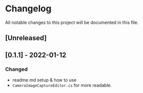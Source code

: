# Changelog
All notable changes to this project will be documented in this file.



## [Unreleased]



## [0.1.1] - 2022-01-12
### Changed

- readme.md setup & how to use
- `CameraImageCaptureEditor.cs` for more readable.

  